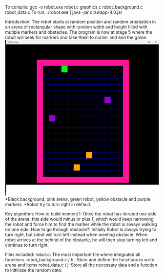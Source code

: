 To compile: gcc -o robot.exe robot.c graphics.c robot_background.c robot_data.c
To run: ./robot.exe | java -jar drawapp-4.0.jar

Introduction:
The robot starts at random position and random orientation in an arena of rectangular shape with random width and height filled with mutiple markers and obstacles. The program is now at stage 5 where the robot will seek for markers and take them to corner and end the game.
![alt text](image-1.png)
*Black background, pink arena, green robot, yellow obstacle and purple markers.
*Robot try to turn right in default.

Key algorithm:
How to build memory?: Once the robot has iterated one side of the arena, this side would minus or plus 1, which would keep narrowing the robot and force him to find the marker while the robot is always walking on one side.
How to go through obstacle?: Initially Robot is always trying to turn right, but robot will turn left instead when meeting obstacle. When robot arrives at the behind of the obstacle, he will then stop turning left and continue to turn right.

Files included:
robot.c: The most important file where integrated all functions.
robot_background.c /.h : Store and define the functions to write arena and items
robot_data.c /.j :Store all the necessary data and a function to initiliaze the random data.